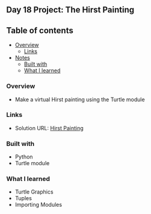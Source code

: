 ## Day 18 Project: The Hirst Painting 

## Table of contents

- [Overview](#overview)
  - [Links](#links)
- [Notes](#notes)
  - [Built with](#built-with)
  - [What I learned](#what-i-learned)

### Overview

- Make a virtual Hirst painting using the Turtle module

### Links

- Solution URL: [Hirst Painting](https://replit.com/@appbrewery/hirstpainting-final)

### Built with

- Python
- Turtle module

### What I learned
- Turtle Graphics
- Tuples
- Importing Modules
